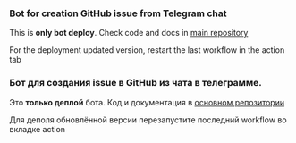 ### Bot for creation GitHub issue from Telegram chat

This is **only bot deploy**. Check code and docs in [main repository](https://github.com/annndruha/issue-github-telegram-bot)

For the deployment updated version, restart the last workflow in the action tab

###  Бот для создания issue в GitHub из чата в телеграмме.
Это **только деплой** бота. Код и документация в [основном репозитории](https://github.com/annndruha/issue-github-telegram-bot)

Для деполя обновлённой версии перезапустите последний workflow во вкладке action